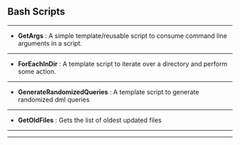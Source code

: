 ## Bash Scripts

------------------------
- <b>GetArgs</b> : A simple template/reusable script to consume command line arguments in a script.
------------------------
- <b>ForEachInDir</b> : A template script to iterate over a directory and perform some action.
------------------------
- <b>GenerateRandomizedQueries</b> : A template script to generate randomized dml queries
------------------------
- <b>GetOldFiles</b> : Gets the list of oldest updated files



------------------------
------------------------

